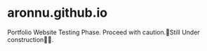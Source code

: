 # aronnu.github.io
Portfolio Website Testing Phase. Proceed with caution.👷‍Still Under construction👷‍♂️.
